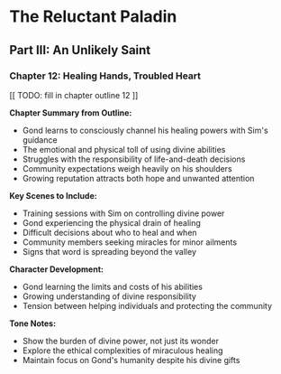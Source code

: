 # The Reluctant Paladin

## Part III: An Unlikely Saint

### Chapter 12: Healing Hands, Troubled Heart

[[ TODO: fill in chapter outline 12 ]]

**Chapter Summary from Outline:**
- Gond learns to consciously channel his healing powers with Sim's guidance
- The emotional and physical toll of using divine abilities
- Struggles with the responsibility of life-and-death decisions
- Community expectations weigh heavily on his shoulders
- Growing reputation attracts both hope and unwanted attention

**Key Scenes to Include:**
- Training sessions with Sim on controlling divine power
- Gond experiencing the physical drain of healing
- Difficult decisions about who to heal and when
- Community members seeking miracles for minor ailments
- Signs that word is spreading beyond the valley

**Character Development:**
- Gond learning the limits and costs of his abilities
- Growing understanding of divine responsibility
- Tension between helping individuals and protecting the community

**Tone Notes:**
- Show the burden of divine power, not just its wonder
- Explore the ethical complexities of miraculous healing
- Maintain focus on Gond's humanity despite his divine gifts
